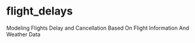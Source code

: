 # flight_delays
Modeling Flights Delay and Cancellation Based On Flight Information And Weather Data
